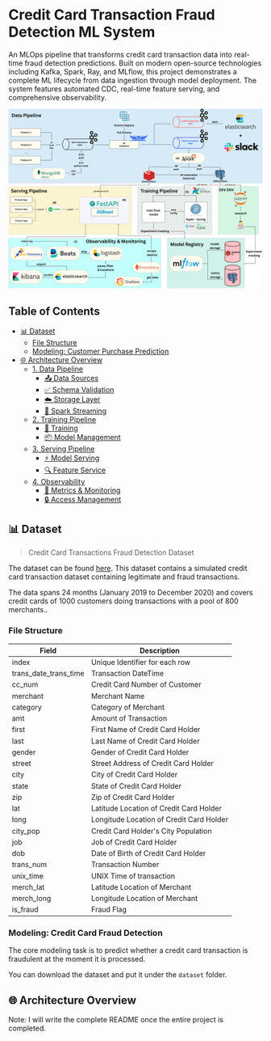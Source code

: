# Credit Card Transaction Fraud Detection ML System

An MLOps pipeline that transforms credit card transaction data into real-time fraud detection predictions. Built on modern open-source technologies including Kafka, Spark, Ray, and MLflow, this project demonstrates a complete ML lifecycle from data ingestion through model deployment. The system features automated CDC, real-time feature serving, and comprehensive observability.

![Architecture](_assets/credit_card_transaction.png)

## Table of Contents

- [📊 Dataset](#-dataset)
  - [File Structure](#file-structure)
  - [Modeling: Customer Purchase Prediction](#modeling-credit-card-transaction-fraud-detection)
- [🌐 Architecture Overview](#-architecture-overview)
  - [1. Data Pipeline](#1-data-pipeline)
    - [📤 Data Sources](#-data-sources)
    - [✅ Schema Validation](#-schema-validation)
    - [☁️ Storage Layer](#-storage-layer)
    - [🛒 Spark Streaming](#-spark-streaming)
  - [2. Training Pipeline](#2-training-pipeline)
    - [🌟 Training](#training)
    - [📦 Model Management](#-model-management)
  - [3. Serving Pipeline](#3-serving-pipeline)
    - [⚡ Model Serving](#-model-serving)
    - [🔍 Feature Service](#-feature-service)
  - [4. Observability](#4-observability)
    - [📡 Metrics & Monitoring](#-metrics--monitoring)
    - [🔒 Access Management](#-access-management)

## 📊 Dataset

> Credit Card Transactions Fraud Detection Dataset

The dataset can be found [here](https://www.kaggle.com/datasets/kartik2112/fraud-detection/data). This dataset contains a simulated credit card transaction dataset containing legitimate and fraud transactions.

The data spans 24 months (January 2019 to December 2020) and covers credit cards of 1000 customers doing transactions with a pool of 800 merchants..

### File Structure

| Field         | Description                                                          |
| ------------- | -------------------------------------------------------------------- |
| index    | Unique Identifier for each row                                |
| trans_date_trans_time    | Transaction DateTime                                      |
| cc_num    | Credit Card Number of Customer                                    |
| merchant   | Merchant Name                                          |
| category | Category of Merchant |
| amt         | Amount of Transaction                              |
| first         | First Name of Credit Card Holder                                                |
| last       | Last Name of Credit Card Holder                                            |
| gender  | Gender of Credit Card Holder         |
| street    | Street Address of Credit Card Holder                              |
| city    | City of Credit Card Holder                                     |
| state    | State of Credit Card Holder                                  |
| zip   | Zip of Credit Card Holder                                         |
| lat | Latitude Location of Credit Card Holder |
| long        | Longitude Location of Credit Card Holder                           |
| city_pop         | Credit Card Holder's City Population                                              |
| job       | Job of Credit Card Holder                                            |
| dob  | Date of Birth of Credit Card Holder         |
| trans_num    | Transaction Number                                    |
| unix_time   | UNIX Time of transaction                                          |
| merch_lat | Latitude Location of Merchant |
| merch_long        | Longitude Location of Merchant                               |
| is_fraud         | Fraud Flag                                              |

### Modeling: Credit Card Fraud Detection

The core modeling task is to predict whether a credit card transaction is fraudulent at the moment it is processed.

You can download the dataset and put it under the `dataset` folder.

## 🌐 Architecture Overview

Note: I will write the complete README once the entire project is completed.
